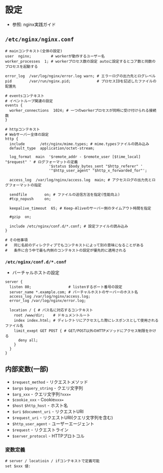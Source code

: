 # 設定
- 参照: nginx実践ガイド

## `/etc/nginx/nginx.conf`
```
# mainコンテキスト(全体の設定)
user  nginx;         # workerが動作するユーザー名
worker_processes  1; # workerプロセス数の設定 autoに設定するとコア数と同数のプロセスを起動する

error_log  /var/log/nginx/error.log warn; # エラーログの出力先とログレベル
pid        /var/run/nginx.pid;            # プロセスIDを記述したファイルの配置先

# eventsコンテキスト
# イベントループ関連の設定
events {
  worker_connections  1024; # 一つのworkerプロセスが同時に受け付けられる接続数
}

# httpコンテキスト
# Webサーバー全体の設定
http {
  include       /etc/nginx/mime.types; # mime.typesファイルの読み込み
  default_type  application/octet-stream;

  log_format  main  '$remote_addr - $remote_user [$time_local] "$request" ' # ログフォーマットの定義
                    '$status $body_bytes_sent "$http_referer" '
                    '"$http_user_agent" "$http_x_forwarded_for"';

  access_log  /var/log/nginx/access.log  main; # アクセスログの出力先とログフォーマットの指定

  sendfile        on; # ファイルの送信方法を指定(性能向上)
  #tcp_nopush     on;

  keepalive_timeout  65; # Keep-Aliveのサーバー側のタイムアウト時間を指定

  #gzip  on;

  include /etc/nginx/conf.d/*.conf; # 設定ファイルの読み込み
}

# その他事項
#   同じ名前のディレクティブでもコンテキストによって別の意味になることがある
#   条件に合う中で最も内側のコンテキストの設定が優先的に適用される
```

### `/etc/nginx/conf.d/*.conf`
- バーチャルホストの設定
```
server {
  listen 80;                 # listenするポート番号の設定
  server_name *.example.com; # バーチャルホストのサーバーのホスト名
  access_log /var/log/nginx/access.log;
  error_log /var/log/nginx/error.log;

  location / { # パス名に対応するコンテキスト
    root /www/dir;    # ドキュメントルート
    index index.html; # ディレクトリにアクセスした際にレスポンスとして使用されるファイル名
    limit_exept GET POST { # GET/POST以外のHTTPメソッドにアクセス制限をかける
      deny all;
    }
  }
}
```

## 内部変数(一部)
- `$request_method`       - リクエストメソッド
- `$args` `$query_string` - クエリ文字列
- `$arg_xxx`              - クエリ文字列`?xxx=`
- `$cookie_xxx`           - Cookie`xxx=`
- `$host` `$http_host`    - ホスト名
- `$uri` `$document_uri`  - リクエストURI
- `$request_uri`          - リクエストURI(クエリ文字列を含む)
- `$http_user_agent`      - ユーザーエージェント
- `$request`              - リクエストライン
- `$server_protocol`      - HTTPプロトコル

### 変数定義
```
# server / locatioin / ifコンテキストで定義可能
set $xxx 値:
```
